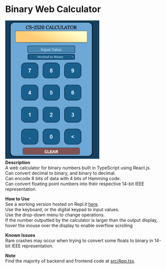 # Binary Web Calculator
<img src="https://github.com/wjmack/Binary-Web-Calculator/blob/main/webcalc.png" width=300/>  <br />
**Description**  
A web calculator for binary numbers built in TypeScript using React.js.  
Can convert decimal to binary, and binary to decimal.  
Can encode 8 bits of data with 4 bits of Hamming code.  
Can convert floating point numbers into their respective 14-bit IEEE representation.  

**How to Use**  
See a working version hosted on Repl.it <a href="https://cs2520-web-calc.wjmackinnon.repl.co/">here</a>.  
Use the keyboard, or the digital keypad to input values.  
Use the drop-down menu to change operations.  
If the number outputted by the calculator is larger than the output display, hover the mouse over the display to enable overflow scrolling  

**Known Issues**  
Rare crashes may occur when trying to convert some floats to binary in 14-bit IEEE representation.


**Note**  
Find the majority of backend and frontend code at <a href="https://github.com/wjmack/Binary-Web-Calculator/blob/main/src/App.tsx">src/App.tsx</a>.
